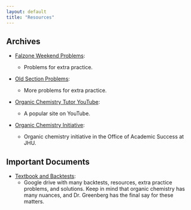 ```yaml
---
layout: default
title: "Resources"
---
```


## Archives

- [Falzone Weekend Problems](https://drive.google.com/drive/folders/1J5uesutnPS9JarDP6ksoup3jgJ9-cGVn?usp=sharing):
    - Problems for extra practice.
 
- [Old Section Problems](https://drive.google.com/drive/folders/1koV-ses-0rAfkZpu8sRgrJ7XCA87DpyV?usp=drive_link):
    - More problems for extra practice.

- [Organic Chemistry Tutor YouTube](https://youtube.com/playlist?list=PL0o_zxa4K1BXP7TUO7656wg0uF1xYnwgm&si=oFmEqBKiwyETkeJB):
    - A popular site on YouTube.
 
- [Organic Chemistry Initiative](bit.ly/ocijhu):
    - Organic chemistry initiative in the Office of Academic Success at JHU.

## Important Documents

- [Textbook and Backtests](https://drive.google.com/drive/u/0/folders/1VmkOS-SfP9-6h-JlF0Y7oWEi_AQff8vT):
    - Google drive with many backtests, resources, extra practice problems, and solutions. Keep in mind that organic chemistry has many nuances, and Dr. Greenberg has the final say for these matters.
